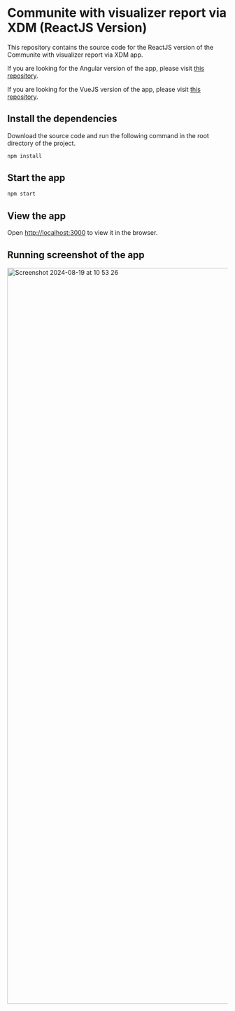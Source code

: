 # Communite with visualizer report via XDM (ReactJS Version)
This repository contains the source code for the ReactJS version of the Communite with visualizer report via XDM app.

If you are looking for the Angular version of the app, please visit [this repository](https://github.com/datafor123/visualizer-xdm-demo-angular).

If you are looking for the VueJS version of the app, please visit [this repository](https://github.com/datafor123/visualizer-xdm-demo-vue3). 

## Install the dependencies
Download the source code and run the following command in the root directory of the project.
```bash
npm install
```

## Start the app
```bash
npm start
```

## View the app
Open [http://localhost:3000](http://localhost:3000) to view it in the browser.

## Running screenshot of the app
<img width="1680" alt="Screenshot 2024-08-19 at 10 53 26" src="https://github.com/user-attachments/assets/69f536a1-b5d0-425b-8d03-5cea349ba729">

